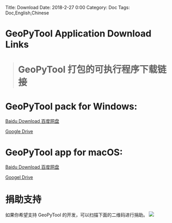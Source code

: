 Title: Download
Date: 2018-2-27 0:00
Category: Doc
Tags: Doc,English,Chinese

# GeoPyTool Application Download Links
># GeoPyTool 打包的可执行程序下载链接


# GeoPyTool pack for Windows:
[Baidu Download 百度网盘](https://pan.baidu.com/s/1ht2wyZ6)


[Google Drive](https://drive.google.com/open?id=1YEP6FsBzQ7Ig92zAM5B2MLah7cXq5Q9e)




# GeoPyTool app for macOS:
[Baidu Download 百度网盘](https://pan.baidu.com/s/1mjkDt4O)

[Googel Drive](https://drive.google.com/open?id=13Uv8d9RYZsXdnR3nkTO5ykDuOyWVUkr8)



# 捐助支持

如果你希望支持 GeoPyTool 的开发，可以扫描下面的二维码进行捐助。
![](https://raw.githubusercontent.com/GeoPyTool/GeoPyTool/master/img/WeChatQrCode.png)